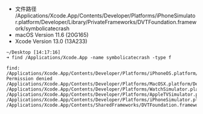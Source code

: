 * 文件路径 /Applications/Xcode.App/Contents/Developer/Platforms/iPhoneSimulator.platform/Developer/Library/PrivateFrameworks/DVTFoundation.framework/symbolicatecrash
* macOS Version 11.6 (20G165)
* Xcode Version 13.0 (13A233)


```
~/Desktop [14:17:16]
➜ find /Applications/Xcode.App -name symbolicatecrash -type f

find: /Applications/Xcode.App/Contents/Developer/Platforms/iPhoneOS.platform/Library/Developer/CoreSimulator/Profiles/Runtimes/iOS.simruntime/Contents/Resources/RuntimeRoot/private/var/mobile: Permission denied
/Applications/Xcode.App/Contents/Developer/Platforms/MacOSX.platform/Developer/iOSSupport/Library/PrivateFrameworks/DVTFoundation.framework/Versions/A/Resources/symbolicatecrash
/Applications/Xcode.App/Contents/Developer/Platforms/WatchSimulator.platform/Developer/Library/PrivateFrameworks/DVTFoundation.framework/symbolicatecrash
/Applications/Xcode.App/Contents/Developer/Platforms/AppleTVSimulator.platform/Developer/Library/PrivateFrameworks/DVTFoundation.framework/symbolicatecrash
/Applications/Xcode.App/Contents/Developer/Platforms/iPhoneSimulator.platform/Developer/Library/PrivateFrameworks/DVTFoundation.framework/symbolicatecrash
/Applications/Xcode.App/Contents/SharedFrameworks/DVTFoundation.framework/Versions/A/Resources/symbolicatecrash
```